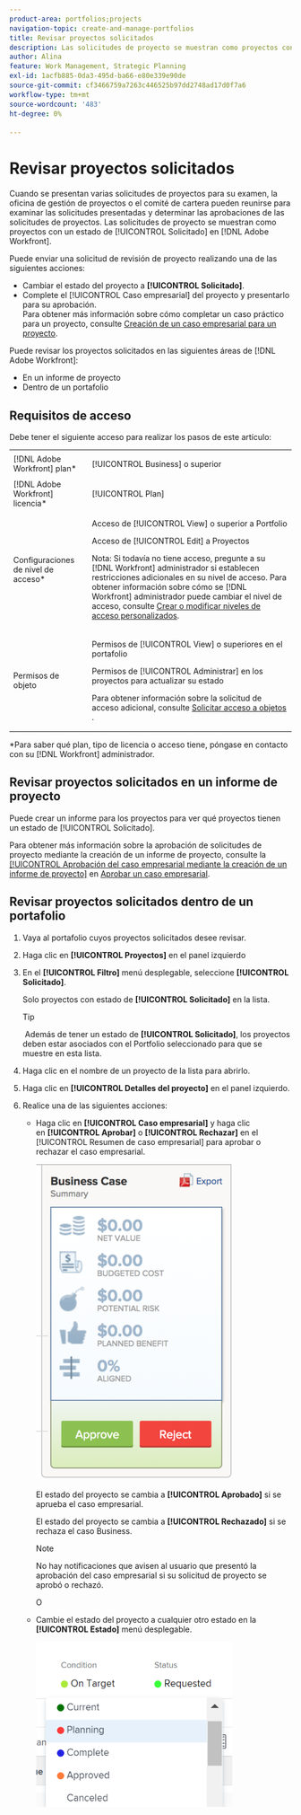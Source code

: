 ```yaml
---
product-area: portfolios;projects
navigation-topic: create-and-manage-portfolios
title: Revisar proyectos solicitados
description: Las solicitudes de proyecto se muestran como proyectos con un estado de [!UICONTROL Solicitado] en Adobe Workfront. Este artículo describe cómo revisar las solicitudes de proyecto.
author: Alina
feature: Work Management, Strategic Planning
exl-id: 1acfb885-0da3-495d-ba66-e80e339e90de
source-git-commit: cf3466759a7263c446525b97dd2748ad17d0f7a6
workflow-type: tm+mt
source-wordcount: '483'
ht-degree: 0%

---
```


# Revisar proyectos solicitados

Cuando se presentan varias solicitudes de proyectos para su examen, la oficina de gestión de proyectos o el comité de cartera pueden reunirse para examinar las solicitudes presentadas y determinar las aprobaciones de las solicitudes de proyectos. Las solicitudes de proyecto se muestran como proyectos con un estado de [!UICONTROL Solicitado] en [!DNL Adobe Workfront].

Puede enviar una solicitud de revisión de proyecto realizando una de las siguientes acciones:

* Cambiar el estado del proyecto a **[!UICONTROL Solicitado]**.
* Complete el [!UICONTROL Caso empresarial] del proyecto y presentarlo para su aprobación.\
   Para obtener más información sobre cómo completar un caso práctico para un proyecto, consulte [Creación de un caso empresarial para un proyecto](../../../manage-work/projects/define-a-business-case/create-business-case.md).

Puede revisar los proyectos solicitados en las siguientes áreas de [!DNL Adobe Workfront]:

* En un informe de proyecto
* Dentro de un portafolio

## Requisitos de acceso

Debe tener el siguiente acceso para realizar los pasos de este artículo:

<table style="table-layout:auto"> 
 <col> 
 <col> 
 <tbody> 
  <tr> 
   <td role="rowheader">[!DNL Adobe Workfront] plan*</td> 
   <td> <p>[!UICONTROL Business] o superior</p> </td> 
  </tr> 
  <tr> 
   <td role="rowheader">[!DNL Adobe Workfront] licencia*</td> 
   <td> <p>[!UICONTROL Plan] </p> </td> 
  </tr> 
  <tr> 
   <td role="rowheader">Configuraciones de nivel de acceso*</td> 
   <td> <p>Acceso de [!UICONTROL View] o superior a Portfolio</p> <p>Acceso de [!UICONTROL Edit] a Proyectos</p> <p>Nota: Si todavía no tiene acceso, pregunte a su [!DNL Workfront] administrador si establecen restricciones adicionales en su nivel de acceso. Para obtener información sobre cómo se [!DNL Workfront] administrador puede cambiar el nivel de acceso, consulte <a href="../../../administration-and-setup/add-users/configure-and-grant-access/create-modify-access-levels.md" class="MCXref xref">Crear o modificar niveles de acceso personalizados</a>.</p> </td> 
  </tr> 
  <tr> 
   <td role="rowheader">Permisos de objeto</td> 
   <td> <p>Permisos de [!UICONTROL View] o superiores en el portafolio</p> <p>Permisos de [!UICONTROL Administrar] en los proyectos para actualizar su estado</p> <p>Para obtener información sobre la solicitud de acceso adicional, consulte <a href="../../../workfront-basics/grant-and-request-access-to-objects/request-access.md" class="MCXref xref">Solicitar acceso a objetos </a>.</p> </td> 
  </tr> 
 </tbody> 
</table>

&#42;Para saber qué plan, tipo de licencia o acceso tiene, póngase en contacto con su [!DNL Workfront] administrador.

## Revisar proyectos solicitados en un informe de proyecto

Puede crear un informe para los proyectos para ver qué proyectos tienen un estado de [!UICONTROL Solicitado].

Para obtener más información sobre la aprobación de solicitudes de proyecto mediante la creación de un informe de proyecto, consulte la [[!UICONTROL Aprobación del caso empresarial mediante la creación de un informe de proyecto]](../../../manage-work/projects/define-a-business-case/approve-business-case.md#build-a-report) en [Aprobar un caso empresarial](../../../manage-work/projects/define-a-business-case/approve-business-case.md). 

## Revisar proyectos solicitados dentro de un portafolio

1. Vaya al portafolio cuyos proyectos solicitados desee revisar.
1. Haga clic en &#x200B;**[!UICONTROL Proyectos]** en el panel izquierdo
1. En el **[!UICONTROL Filtro]** menú desplegable, seleccione **[!UICONTROL Solicitado]**.

   Solo proyectos con estado de **[!UICONTROL Solicitado]** en la lista.

   >[!TIP]
   >
   > Además de tener un estado de **[!UICONTROL Solicitado]**, los proyectos deben estar asociados con el Portfolio seleccionado para que se muestre en esta lista.

1. Haga clic en el nombre de un proyecto de la lista para abrirlo.
1. Haga clic en **[!UICONTROL Detalles del proyecto]** en el panel izquierdo.
1. Realice una de las siguientes acciones:

   * Haga clic en **[!UICONTROL Caso empresarial]** y haga clic en **[!UICONTROL Aprobar]** o **[!UICONTROL Rechazar]** en el [!UICONTROL Resumen de caso empresarial] para aprobar o rechazar el caso empresarial.

      ![approve_or_reject_business_case.png](assets/approve-or-reject-business-case-350x563.png)

      El estado del proyecto se cambia a **[!UICONTROL Aprobado]** si se aprueba el caso empresarial.

      El estado del proyecto se cambia a **[!UICONTROL Rechazado]** si se rechaza el caso Business.

      >[!NOTE]
      No hay notificaciones que avisen al usuario que presentó la aprobación del caso empresarial si su solicitud de proyecto se aprobó o rechazó. 

      O

   * Cambie el estado del proyecto a cualquier otro estado en la **[!UICONTROL Estado]** menú desplegable.

      ![](assets/project-status-change-from-drop-down-in-header-nwe-350x294.png)
 

 
